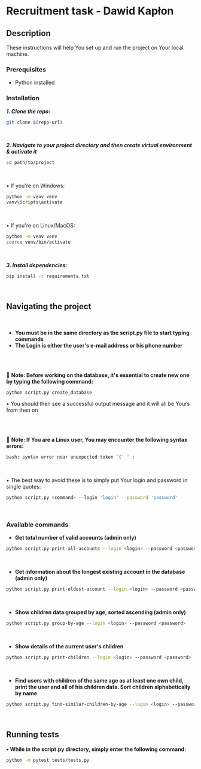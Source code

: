 # Recruitment task - Dawid Kapłon

## Description

These instructions will help You set up and run the project on Your local machine.

### Prerequisites

- Python installed

<p></p>

### Installation

***1. Clone the repo:***
```sh
git clone $(repo-url)
```

<br>

***2. Navigate to your project directory and then create virtual environment & activate it***
```sh
cd path/to/project
```

<br>

• If you're on Windows:
```sh
python -m venv venv
venv\Scripts\activate
```

<br>

• If you're on Linux/MacOS:
```sh
python -m venv venv
source venv/bin/activate
```

<br>

***3. Install dependencies:***
```sh
pip install -r requirements.txt
```

<br>

## Navigating the project

<br>

- **You must be in the same directory as the script.py file to start typing commands**
- **The Login is either the user's e-mail address or his phone number**
<br>
<br>

🚨 **Note: Before working on the database, it's essential to create new one by typing the following command:**
```sh
python script.py create_database
```
• You should then see a successful output message and it will all be Yours from then on

<br><br>

🚨 **Note: If You are a Linux user, You may encounter the following syntax errors:**
```sh
bash: syntax error near unexpected token `(' ' :
```
<br>

• The best way to avoid these is to simply put Your login and password in single quotes:
```sh
python script.py <command> --login 'login' --password 'password'
```

<br>

### Available commands

- **Get total number of valid accounts (admin only)**
```sh
python script.py print-all-accounts --login <login> --password <password>
```

<br>

- **Get information about the longest existing account in the database (admin only)**
```sh
python script.py print-oldest-account --login <login> --password <password>
```

<br>

- **Show children data grouped by age, sorted ascending (admin only)**
```sh
python script.py group-by-age --login <login> --password <password>
```

<br>

- **Show details of the current user's children**
```sh
python script.py print-children --login <login> --password <password>
```

<br>

- **Find users with children of the same age as at least one own child, print the user and all of his children data. Sort children alphabetically by name**
```sh
python script.py find-similar-children-by-age --login <login> --password <password>
```

<br>

## Running tests

**•  While in the script.py directory, simply enter the following command:**
```sh
python -m pytest tests/tests.py
```

<br>
